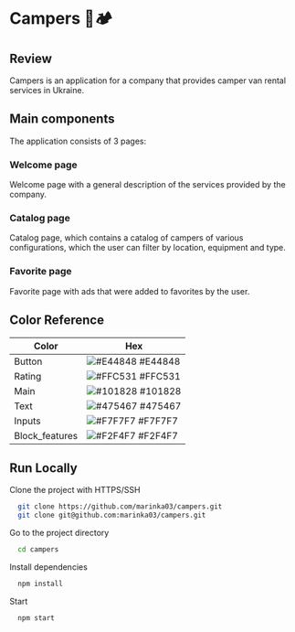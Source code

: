 # Campers 🚌🏕

## Review
Campers is an application for a company that provides camper van rental services in Ukraine.
## Main components
The application consists of 3 pages:
### Welcome page
Welcome page with a general description of the services provided by the company.
### Catalog page
Catalog page, which contains a catalog of campers of various configurations, which the user can filter by location, equipment and type.
### Favorite page
Favorite page with ads that were added to favorites by the user.
## Color Reference

| Color             | Hex                                                                |
| ----------------- | ------------------------------------------------------------------ |
| Button | ![#E44848](https://via.placeholder.com/10/E44848?text=+) #E44848 |
| Rating | ![#FFC531](https://via.placeholder.com/10/FFC531?text=+) #FFC531 |
| Main | ![#101828](https://via.placeholder.com/10/101828?text=+) #101828 |
| Text | ![#475467](https://via.placeholder.com/10/475467?text=+) #475467 |
| Inputs | ![#F7F7F7](https://via.placeholder.com/10/F7F7F7?text=+) #F7F7F7 |
| Block_features | ![#F2F4F7](https://via.placeholder.com/10/F2F4F7?text=+) #F2F4F7 |

## Run Locally

Clone the project with HTTPS/SSH

```bash
  git clone https://github.com/marinka03/campers.git
  git clone git@github.com:marinka03/campers.git
```

Go to the project directory

```bash
  cd campers
```

Install dependencies

```bash
  npm install
```
Start

```bash
  npm start
```
